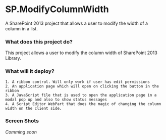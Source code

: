 SP.ModifyColumnWidth
====================

A SharePoint 2013 project that allows a user to modify the width of a column in a list.

### What does this project do?
This project allows a user to modify the column width of SharePoint 2013 Library.

### What will it deploy?
    1. A ribbon control. Will only work if user has edit permissions
    2. An application page which will open on clicking the button in the ribbon
    3. A JavaScript file that is used to open the application page in a modal pop up and also to show status messages
    4. A Script Editor WebPart that does the magic of changing the column width on the client side.

### Screen Shots
*Comming soon*
